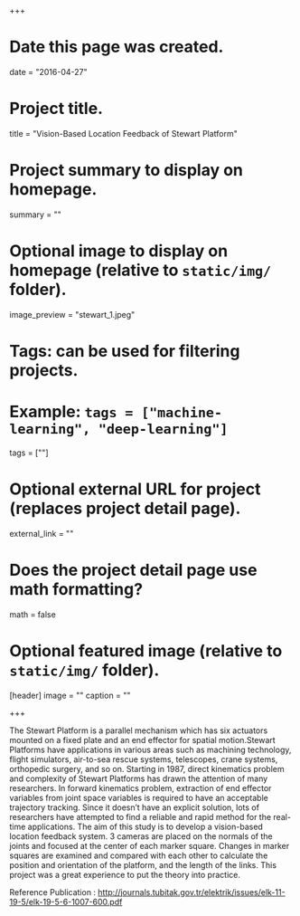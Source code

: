 +++
# Date this page was created.
date = "2016-04-27"

# Project title.
title = "Vision-Based Location Feedback of Stewart Platform"

# Project summary to display on homepage.
summary = ""

# Optional image to display on homepage (relative to `static/img/` folder).
image_preview = "stewart_1.jpeg"

# Tags: can be used for filtering projects.
# Example: `tags = ["machine-learning", "deep-learning"]`
tags = [""]

# Optional external URL for project (replaces project detail page).
external_link = ""

# Does the project detail page use math formatting?
math = false

# Optional featured image (relative to `static/img/` folder).
[header]
image = ""
caption = ""

+++

The Stewart Platform is a parallel mechanism which has six actuators mounted on a fixed plate and an end effector for spatial motion.Stewart Platforms have applications in various areas such as machining technology, flight simulators, air-to-sea rescue systems, telescopes, crane systems, orthopedic surgery, and so on. Starting in 1987, direct kinematics problem and complexity of Stewart Platforms has drawn the attention of many researchers. In forward kinematics problem, extraction of end effector variables from joint space variables is required to have an acceptable trajectory tracking. Since it doesn’t have an explicit solution, lots of researchers have attempted to find a reliable and rapid method for the real-time applications.
The aim of this study is to develop a vision-based location feedback system. 3 cameras are placed on the normals of the joints and focused at the center of each marker square. Changes in marker squares are examined and compared with each other to calculate the position and orientation of the platform, and the length of the links. This project was a great experience to put the theory into practice.

Reference Publication : http://journals.tubitak.gov.tr/elektrik/issues/elk-11-19-5/elk-19-5-6-1007-600.pdf
